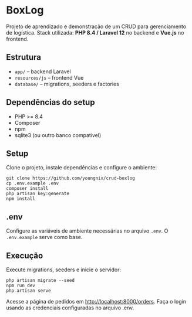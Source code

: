 # BoxLog

Projeto de aprendizado e demonstração de um CRUD para gerenciamento de logística.
Stack utilizada: **PHP 8.4 / Laravel 12** no backend e **Vue.js** no frontend.

## Estrutura

* `app/` – backend Laravel
* `resources/js` – frontend Vue
* `database/` – migrations, seeders e factories

## Dependências do setup

* PHP >= 8.4
* Composer
* npm
* sqlite3 (ou outro banco compatível)

## Setup

Clone o projeto, instale dependências e configure o ambiente:

```
git clone https://github.com/youngnix/crud-boxlog
cp .env.example .env
composer install
php artisan key:generate
npm install
```

## .env

Configure as variáveis de ambiente necessárias no arquivo `.env`.
O `.env.example` serve como base.

## Execução

Execute migrations, seeders e inicie o servidor:

```
php artisan migrate --seed
npm run dev
php artisan serve
```

Acesse a página de pedidos em [http://localhost:8000/orders](http://localhost:8000/orders).
Faça o login usando as credenciais configuradas no arquivo .env.
